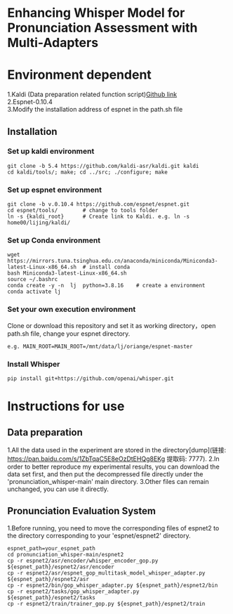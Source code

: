 # Enhancing Whisper Model for Pronunciation Assessment with Multi-Adapters

# Environment dependent
1.Kaldi (Data preparation related function script)[Github link](https://github.com/kaldi-asr/kaldi)  
2.Espnet-0.10.4  
3.Modify the installation address of espnet in the path.sh file  
## Installation  
### Set up kaldi environment  
```
git clone -b 5.4 https://github.com/kaldi-asr/kaldi.git kaldi  
cd kaldi/tools/; make; cd ../src; ./configure; make  
```
### Set up espnet environment
```
git clone -b v.0.10.4 https://github.com/espnet/espnet.git   
cd espnet/tools/        # change to tools folder  
ln -s {kaldi_root}      # Create link to Kaldi. e.g. ln -s home00/lijing/kaldi/  
```
### Set up Conda environment  
```
wget https://mirrors.tuna.tsinghua.edu.cn/anaconda/miniconda/Miniconda3-latest-Linux-x86_64.sh  # install conda
bash Miniconda3-latest-Linux-x86_64.sh
source ~/.bashrc
conda create -y -n  lj  python=3.8.16    # create a environment
conda activate lj
```
### Set your own execution environment
Clone or download this repository and set it as working directory，open path.sh file, change your espnet directory.  
```
e.g. MAIN_ROOT=MAIN_ROOT=/mnt/data/lj/oriange/espnet-master  
```
### Install Whisper
```
pip install git+https://github.com/openai/whisper.git 
```
# Instructions for use
## Data preparation  
1.All the data used in the experiment are stored in the directory[dump](链接: https://pan.baidu.com/s/1ZbTqaC5E8eOzDtEHQg8EKg 提取码: 7777). 
2.In order to better reproduce my experimental results, you can download the data set first, and then put the decompressed file directly under the 'pronunciation_whisper-main' main directory. 
3.Other files can remain unchanged, you can use it directly.
## Pronunciation Evaluation System
1.Before running, you need to move the corresponding files of espnet2 to the directory corresponding to your 'espnet/espnet2' directory.
```
espnet_path=your_espnet_path
cd pronunciation_whisper-main/espnet2
cp -r espnet2/asr/encoder/whisper_encoder_gop.py ${espnet_path}/espnet2/asr/encoder
cp -r espnet2/asr/espnet_gop_multitask_model_whisper_adapter.py ${espnet_path}/espnet2/asr
cp -r espnet2/bin/gop_whisper_adapter.py ${espnet_path}/espnet2/bin
cp -r espnet2/tasks/gop_whisper_adapter.py ${espnet_path}/espnet2/tasks
cp -r espnet2/train/trainer_gop.py ${espnet_path}/espnet2/train
```
